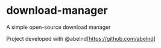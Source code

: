 # download-manager

A simple open-source download manager

Project developed with @abelnd[https://github.com/abelnd]
